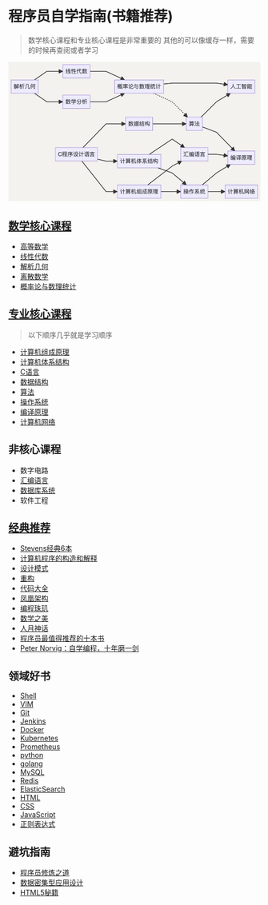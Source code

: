 # 程序员自学指南(书籍推荐)
> 数学核心课程和专业核心课程是非常重要的
> 其他的可以像缓存一样，需要的时候再查阅或者学习

![学习顺序](./学习顺序.jpg)

## [数学核心课程](./数学核心课程/README.md)
- [高等数学](./数学核心课程/高等数学/README.md)
- [线性代数](./数学核心课程/线性代数/README.md)
- [解析几何](./数学核心课程/解析几何/README.md)
- [离散数学](./数学核心课程/离散数学/README.md)
- [概率论与数理统计](./数学核心课程/概率论与数理统计/README.md)

## [专业核心课程](./专业核心课程/README.md)
> 以下顺序几乎就是学习顺序
- [计算机组成原理](./专业核心课程/计算机组成原理/README.md)
- [计算机体系结构](./专业核心课程/计算机体系结构/README.md)
- [C语言](./专业核心课程/C程序设计语言/README.md)
- [数据结构](./专业核心课程/数据结构/README.md)
- [算法](./专业核心课程/算法/README.md)
- [操作系统](./专业核心课程/操作系统/README.md)
- [编译原理](./专业核心课程/编译原理/README.md)
- [计算机网络](./专业核心课程/计算机网络/README.md)

## 非核心课程
- 数字电路
- [汇编语言](./非核心课程/汇编语言/README.md)
- [数据库系统](./非核心课程/数据库系统/README.md)
- 软件工程

## [经典推荐](https://www.douban.com/doulist/156598271/)
- [Stevens经典6本](./经典推荐/Stevens经典6本/README.md)
- [计算机程序的构造和解释](./经典推荐/SICP/README.md)
- [设计模式](./经典推荐/设计模式/README.md)
- [重构](./经典推荐/重构/README.md)
- [代码大全](./经典推荐/代码大全/README.md)
- [凤凰架构](./经典推荐/凤凰架构/README.md)
- [编程珠玑](./经典推荐/编程珠玑/README.md)
- [数学之美](./经典推荐/数学之美/README.md)
- [人月神话](./经典推荐/人月神话/README.md)
- [程序员最值得推荐的十本书](https://www.douban.com/doulist/156598271/)
- [Peter Norvig：自学编程，十年磨一剑](https://zhuanlan.zhihu.com/p/674702263)

## 领域好书
- [Shell](./领域好书/Shell/README.md)
- [VIM](./领域好书/VIM/README.md)
- [Git](./领域好书/Git/README.md)
- [Jenkins](./领域好书/Jenkins/README.md)
- [Docker](./领域好书/Docker/README.md)
- [Kubernetes](./领域好书/Kubernetes/README.md)
- [Prometheus](./领域好书/Prometheus/README.md)
- [python](./领域好书/python/README.md)
- [golang](./领域好书/golang/README.md)
- [MySQL](./领域好书/MySQL/README.md)
- [Redis](./领域好书/Redis/README.md)
- [ElasticSearch](./领域好书/ElasticSearch/README.md)
- [HTML](./领域好书/HTML/README.md)
- [CSS](./领域好书/CSS/README.md)
- [JavaScript](./领域好书/JavaScript/README.md)
- [正则表达式](./领域好书/RE/README.md)

## 避坑指南
- [程序员修炼之道](./避坑指南/程序员修炼之道/README.md)
- [数据密集型应用设计](./避坑指南/数据密集型应用设计/README.md)
- [HTML5秘籍](./避坑指南/HTML5秘籍/README.md)
